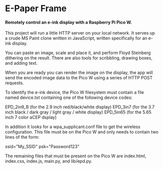 # E-Paper Frame

#### Remotely control an e-ink display with a Raspberry Pi Pico W.

This project will run a little HTTP server on your local network.
It serves up a crude MS Paint clone written in JavaScript, written specifically
for an e-ink display.

You can paste an image, scale and place it, and perform Floyd Steinberg
dithering on the result. There are also tools for scribbling, drawing boxes,
and adding text.

When you are ready you can render the image on the display, the app will send the
encoded image data to the Pico W using a series of HTTP POST requests.

To identify the e-ink device, the Pico W filesystem must contain a file named device.txt
containing one of the following device codes:

EPD_2in9_B       (for the 2.9 inch red/black/white display)
EPD_3in7         (for the 3.7 inch black / dark gray / light gray / white display)
EPD_5in65        (for the 5.65 inch 7 color aCEP dsplay)

In addition it looks for a wpa_supplicant.conf file to get the wireless configuration.
This file must be on the Pico W and only needs to contain two lines of the form:

ssid="My_SSID"
psk="Password123"

The remaining files that must be present on the Pico W are index.html, index.css, index.js,
main.py, and lib/epd.py.